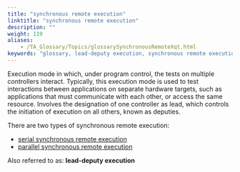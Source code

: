 ```yaml
--- 
title: "synchronous remote execution"
linktitle: "synchronous remote execution"
description: ""
weight: 119
aliases: 
    - /TA_Glossary/Topics/glossarySynchronousRemoteXqt.html
keywords: "glossary, lead-deputy execution, synchronous remote execution, execution modes, synchronous remote"
---
```


Execution mode in which, under program control, the tests on multiple controllers interact. Typically, this execution mode is used to test interactions between applications on separate hardware targets, such as applications that must communicate with each other, or access the same resource. Involves the designation of one controller as lead, which controls the initiation of execution on all others, known as deputies.

There are two types of synchronous remote execution:

-   [serial synchronous remote execution](/TA_Glossary/Topics/glossarySerialSynchronousRemoteXqt.html)
-   [parallel synchronous remote execution](/TA_Glossary/Topics/glossaryParallelSynchronousRemoteXqt.html)

Also referred to as: **lead-deputy execution**

